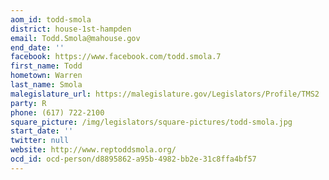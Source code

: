 ```yaml
---
aom_id: todd-smola
district: house-1st-hampden
email: Todd.Smola@mahouse.gov
end_date: ''
facebook: https://www.facebook.com/todd.smola.7
first_name: Todd
hometown: Warren
last_name: Smola
malegislature_url: https://malegislature.gov/Legislators/Profile/TMS2
party: R
phone: (617) 722-2100
square_picture: /img/legislators/square-pictures/todd-smola.jpg
start_date: ''
twitter: null
website: http://www.reptoddsmola.org/
ocd_id: ocd-person/d8895862-a95b-4982-bb2e-31c8ffa4bf57
---
```

